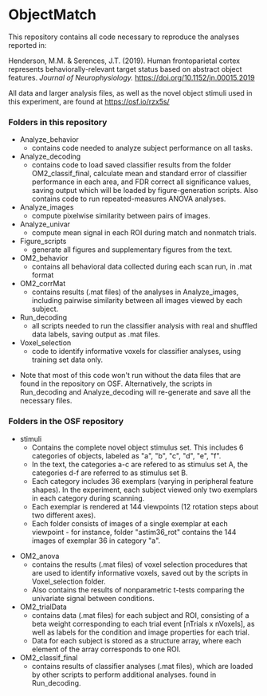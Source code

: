 # ObjectMatch

This repository contains all code necessary to reproduce the analyses reported in:<p>
Henderson, M.M. & Serences, J.T. (2019). Human frontoparietal cortex represents behaviorally-relevant target status based on abstract object features. <em>Journal of Neurophysiology.</em> <https://doi.org/10.1152/jn.00015.2019><p> All data and larger analysis files, as well as the novel object stimuli used in this experiment, are found at 
<https://osf.io/rzx5s/><p>
### Folders in this repository
+ Analyze_behavior 
  - contains code needed to analyze subject performance on all tasks.
+ Analyze_decoding 
  - contains code to load saved classifier results from the folder OM2_classif_final, calculate mean and standard error of classifier performance in each area, and FDR correct all significance values, saving output which will be loaded by figure-generation scripts. Also contains code to run repeated-measures ANOVA analyses. 
+ Analyze_images 
  - compute pixelwise similarity between pairs of images.
+ Analyze_univar 
  - compute mean signal in each ROI during match and nonmatch trials.
+ Figure_scripts 
  - generate all figures and supplementary figures from the text.
+ OM2_behavior 
  - contains all behavioral data collected during each scan run, in .mat format
+ OM2_corrMat 
  - contains results (.mat files) of the analyses in Analyze_images, including pairwise similarity between all images viewed by each subject.
+ Run_decoding 
  - all scripts needed to run the classifier analysis with real and shuffled data labels, saving output as .mat files.
+ Voxel_selection 
  - code to identify informative voxels for classifier analyses, using training set data only.
- Note that most of this code won't run without the data files that are found in the repository on OSF. Alternatively, the scripts in Run_decoding and Analyze_decoding will re-generate and save all the necessary files.
  
### Folders in the OSF repository
- stimuli
  - Contains the complete novel object stimulus set. This includes 6 categories of objects, labeled as "a", "b", "c", "d", "e", "f". 
  - In the text, the categories a-c are refered to as stimulus set A, the categories d-f are referred to as stimulus set B.
  - Each category includes 36 exemplars (varying in peripheral feature shapes). In the experiment, each subject viewed only two exemplars in each category during scanning.
  - Each exemplar is rendered at 144 viewpoints (12 rotation steps about two different axes).
  - Each folder consists of images of a single exemplar at each viewpoint - for instance, folder "astim36_rot" contains the 144 images of exemplar 36 in category "a".
+ OM2_anova 
  - contains the results (.mat files) of voxel selection procedures that are used to identify informative voxels, saved out by the scripts in Voxel_selection folder. 
  - Also contains the results of nonparametric t-tests comparing the univariate signal between conditions.
+ OM2_trialData 
  - contains data (.mat files) for each subject and ROI, consisting of a beta weight corresponding to each trial event [nTrials x nVoxels], as well as labels for the condition and image properties for each trial. 
  - Data for each subject is stored as a structure array, where each element of the array corresponds to one ROI. 
+ OM2_classif_final
  - contains results of classifier analyses (.mat files), which are loaded by other scripts to perform additional analyses. 
found in Run_decoding. 


